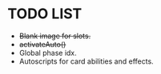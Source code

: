 TODO LIST
=========

* ~~Blank image for slots.~~
* ~~activateAuto()~~
* Global phase idx.
* Autoscripts for card abilities and effects.